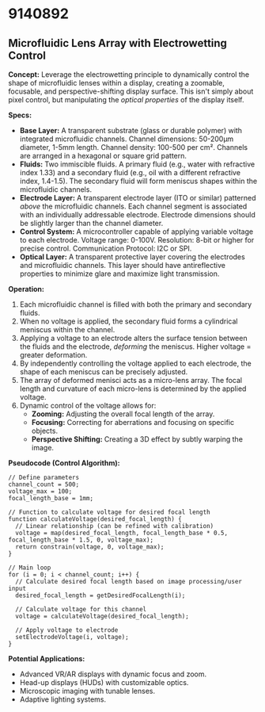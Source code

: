 # 9140892

## Microfluidic Lens Array with Electrowetting Control

**Concept:** Leverage the electrowetting principle to dynamically control the shape of microfluidic lenses within a display, creating a zoomable, focusable, and perspective-shifting display surface. This isn't simply about pixel control, but manipulating the *optical properties* of the display itself.

**Specs:**

*   **Base Layer:** A transparent substrate (glass or durable polymer) with integrated microfluidic channels. Channel dimensions: 50-200μm diameter, 1-5mm length. Channel density: 100-500 per cm². Channels are arranged in a hexagonal or square grid pattern.
*   **Fluids:** Two immiscible fluids. A primary fluid (e.g., water with refractive index 1.33) and a secondary fluid (e.g., oil with a different refractive index, 1.4-1.5).  The secondary fluid will form meniscus shapes within the microfluidic channels.
*   **Electrode Layer:** A transparent electrode layer (ITO or similar) patterned *above* the microfluidic channels. Each channel segment is associated with an individually addressable electrode. Electrode dimensions should be slightly larger than the channel diameter.
*   **Control System:** A microcontroller capable of applying variable voltage to each electrode. Voltage range: 0-100V. Resolution: 8-bit or higher for precise control. Communication Protocol: I2C or SPI.
*   **Optical Layer:** A transparent protective layer covering the electrodes and microfluidic channels.  This layer should have antireflective properties to minimize glare and maximize light transmission.

**Operation:**

1.  Each microfluidic channel is filled with both the primary and secondary fluids.
2.  When no voltage is applied, the secondary fluid forms a cylindrical meniscus within the channel.
3.  Applying a voltage to an electrode alters the surface tension between the fluids and the electrode, *deforming* the meniscus.  Higher voltage = greater deformation.
4.  By independently controlling the voltage applied to each electrode, the shape of each meniscus can be precisely adjusted.
5.  The array of deformed menisci acts as a micro-lens array.  The focal length and curvature of each micro-lens is determined by the applied voltage.
6.  Dynamic control of the voltage allows for:
    *   **Zooming:** Adjusting the overall focal length of the array.
    *   **Focusing:** Correcting for aberrations and focusing on specific objects.
    *   **Perspective Shifting:** Creating a 3D effect by subtly warping the image.

**Pseudocode (Control Algorithm):**

```
// Define parameters
channel_count = 500;
voltage_max = 100;
focal_length_base = 1mm;

// Function to calculate voltage for desired focal length
function calculateVoltage(desired_focal_length) {
  // Linear relationship (can be refined with calibration)
  voltage = map(desired_focal_length, focal_length_base * 0.5, focal_length_base * 1.5, 0, voltage_max);
  return constrain(voltage, 0, voltage_max);
}

// Main loop
for (i = 0; i < channel_count; i++) {
  // Calculate desired focal length based on image processing/user input
  desired_focal_length = getDesiredFocalLength(i);

  // Calculate voltage for this channel
  voltage = calculateVoltage(desired_focal_length);

  // Apply voltage to electrode
  setElectrodeVoltage(i, voltage);
}
```

**Potential Applications:**

*   Advanced VR/AR displays with dynamic focus and zoom.
*   Head-up displays (HUDs) with customizable optics.
*   Microscopic imaging with tunable lenses.
*   Adaptive lighting systems.
